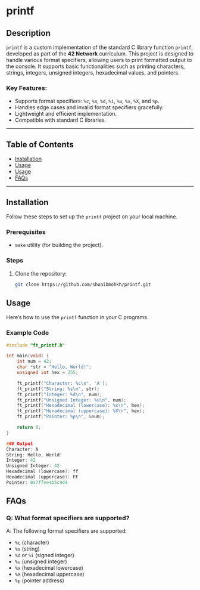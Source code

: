 # printf

## Description
`printf` is a custom implementation of the standard C library function `printf`, developed as part of the **42 Network** curriculum. This project is designed to handle various format specifiers, allowing users to print formatted output to the console. It supports basic functionalities such as printing characters, strings, integers, unsigned integers, hexadecimal values, and pointers.

### Key Features:
- Supports format specifiers: `%c`, `%s`, `%d`, `%i`, `%u`, `%x`, `%X`, and `%p`.
- Handles edge cases and invalid format specifiers gracefully.
- Lightweight and efficient implementation.
- Compatible with standard C libraries.

---

## Table of Contents
- [Installation](#installation)
- [Usage](#usage)
- [Usage](#Usage)
- [FAQs](#FAQs)
---

## Installation
Follow these steps to set up the `printf` project on your local machine.

### Prerequisites
- `make` utility (for building the project).

### Steps
1. Clone the repository:
   ```bash
   git clone https://github.com/shoaibmohkh/printf.git

## Usage
Here’s how to use the `printf` function in your C programs.

### Example Code
```c
#include "ft_printf.h"

int main(void) {
    int num = 42;
    char *str = "Hello, World!";
    unsigned int hex = 255;

    ft_printf("Character: %c\n", 'A');
    ft_printf("String: %s\n", str);
    ft_printf("Integer: %d\n", num);
    ft_printf("Unsigned Integer: %u\n", num);
    ft_printf("Hexadecimal (lowercase): %x\n", hex);
    ft_printf("Hexadecimal (uppercase): %X\n", hex);
    ft_printf("Pointer: %p\n", &num);

    return 0;
}

### Output
Character: A
String: Hello, World!
Integer: 42
Unsigned Integer: 42
Hexadecimal (lowercase): ff
Hexadecimal (uppercase): FF
Pointer: 0x7ffee4b5c9d4
```
## FAQs
### Q: What format specifiers are supported?
A: The following format specifiers are supported:
- `%c` (character)
- `%s` (string)
- `%d` or `%i` (signed integer)
- `%u` (unsigned integer)
- `%x` (hexadecimal lowercase)
- `%X` (hexadecimal uppercase)
- `%p` (pointer address)
